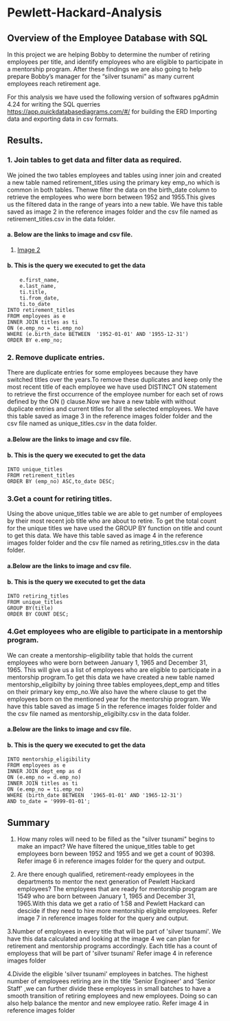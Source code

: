 # Pewlett-Hackard-Analysis

## Overview of the Employee Database with SQL
In this project we are helping Bobby to determine the number of retiring employees per title, and identify employees who are eligible to participate in a mentorship program. After these findings we are also going to help prepare Bobby’s manager for the “silver tsunami” as many current employees reach retirement age.

For this analysis we have used the following version of softwares
pgAdmin 4.24 for writing the SQL querries
https://app.quickdatabasediagrams.com/#/ for building the ERD
Importing data and exporting data in csv formats.

## Results.
### 1. Join tables to get data and filter data as required.
We joined the two tables employees and tables using inner join and created a new table named retirement_titles using the primary key emp_no which is common in both tables. Thenwe filter the data on the birth_date column to retrieve the employees who were born between 1952 and 1955.This gives us the filtered data in the range of years into a new table.
We have this table saved as image 2 in the  reference images folder and the csv file named as retirement_titles.csv in the data folder.
#### a. Below are the links to image and csv file.
1. [Image 2][1]
#### b. This is the query we executed to get the data
```SELECT e.emp_no,
    e.first_name,
    e.last_name,
    ti.title,
    ti.from_date,
    ti.to_date	
INTO retirement_titles
FROM employees as e
INNER JOIN titles as ti
ON (e.emp_no = ti.emp_no)
WHERE (e.birth_date BETWEEN  '1952-01-01' AND '1955-12-31')
ORDER BY e.emp_no;
```

### 2. Remove duplicate entries.
There are duplicate entries for some employees because they have switched titles over the years.To remove these duplicates and keep only the most recent title of each employee we have used DISTINCT ON statement to retrieve the first occurrence of the employee number for each set of rows defined by the ON () clause.Now we have a new table with without duplicate entries and current titles for all the selected employees.
We have this table saved as image 3 in the reference images folder folder and the csv file named as unique_titles.csv in the data folder.
#### a.Below are the links to image and csv file.

#### b. This is the query we executed to get the data
```SELECT DISTINCT ON (emp_no)emp_no,first_name,last_name,title
INTO unique_titles
FROM retirement_titles
ORDER BY (emp_no) ASC,to_date DESC;
```
### 3.Get a count for retiring titles.
Using the above unique_titles table we are able to get number of employees by their most recent job title who are about to retire. To get the total count for the unique titles we have used the GROUP BY function on title and count to get this data.
We have this table saved as image 4 in the reference images folder folder and the csv file named as retiring_titles.csv in the data folder.
#### a.Below are the links to image and csv file.

#### b. This is the query we executed to get the data
```SELECT COUNT(emp_no) as count ,title
INTO retiring_titles
FROM unique_titles
GROUP BY(title)
ORDER BY COUNT DESC;
```

### 4.Get employees who are eligible to participate in a mentorship program.
We can create a mentorship-eligibility table that holds the current employees who were born between January 1, 1965 and December 31, 1965. This will give us a list of employees who are eligible to participate in a mentorship program.To get this data we have created a new table named mentorship_eligibilty by joining three tables employees,dept_emp and titles on their primary key emp_no.We also have the where clause to get the employees born on the mentioned year for the mentorship program.
We have this table saved as image 5 in the reference images folder folder and the csv file named as mentorship_eligibilty.csv in the data folder.
#### a.Below are the links to image and csv file.

#### b. This is the query we executed to get the data
```SELECT e.emp_no,e.first_name,e.last_name,e.birth_date,d.from_date,d.to_date,ti.title
INTO mentorship_eligibility
FROM employees as e
INNER JOIN dept_emp as d
ON (e.emp_no = d.emp_no)
INNER JOIN titles as ti
ON (e.emp_no = ti.emp_no)
WHERE (birth_date BETWEEN  '1965-01-01' AND '1965-12-31')
AND to_date = '9999-01-01';
```

## Summary
1. How many roles will need to be filled as the "silver tsunami" begins to make an impact?
We have filtered the unique_titles table to get employees born beween 1952 and 1955 and we get a count of 90398.
Refer image 6 in reference images folder for the query and output.

2. Are there enough qualified, retirement-ready employees in the departments to mentor the next generation of Pewlett Hackard employees?
 The employees that are ready for mentorship program are 1549 who are born between January 1, 1965 and December 31, 1965.With this data we get a ratio of 1:58 and Pewlett Hackard can descide if they need to hire more mentorship eligible employees. 
Refer image 7 in reference images folder for the query and output.

3.Number of employees in every title that will be part of 'silver tsunami'.
We have this data calculated and looking at the image 4 we can plan for retirement and mentorship programs accordingly.
Each title has a count of employess that will be part of 'silver tsunami'
Refer image 4 in reference images folder

4.Divide the eligible 'silver tsunami' employees in batches.
The highest number of employees retiring are in the title 'Senior Engineer' and 'Senior Staff' ,we can further divide these employess in small batches to have a smooth transition of retiring employees and new employees. Doing so can also help balance the mentor and new employee ratio.
Refer image 4 in reference images folder


[1]:https://github.com/Akshaya-Kamble/Pewlett-Hackard-Analysis/blob/main/Analysis%20Projects%20Folder/Pewlett-Hackard-Analysis%20Folder/Reference%20images/2.PNG
